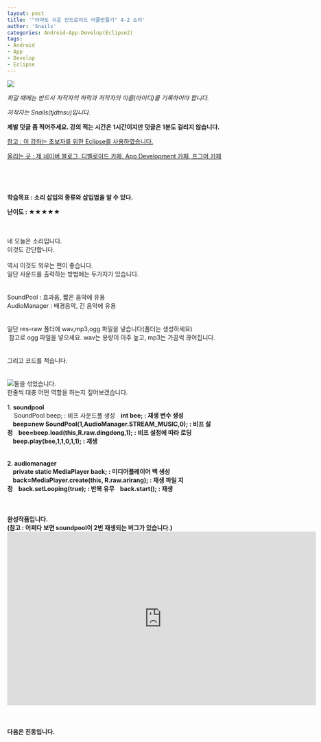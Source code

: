 ```yaml
---
layout: post
title: '"아마도 쉬운 안드로이드 어플만들기" 4-2 소리'
author: 'Snails'
categories: Android-App-Develop(Eclipse2)
tags:
- Android
- App
- Develop
- Eclipse
---
```



<script> location.href='https://cafe.naver.com/develoid/280820' ; </script>

<p><img src="https://dthumb-phinf.pstatic.net/?src=%22http%3A%2F%2Fpostfiles3.naver.net%2F20130523_178%2Ftjdtnsu_1369283538974akCh1_JPEG%2Fand.jpg%3Ftype%3Dw2%22&amp;type=cafe_wa740"></p><p><i>퍼갈 때에는 반드시 저작자의 허락과 저작자의 이름(아이디)를 기록하어야 합니다.</i></p><p><i>저작자는 Snails(tjdtnsu)입니다.</i></p><p><span><strong><span>제발 덧글 좀 적어주세요. 강의 적는 시간은 1시간이지만 덧글은 1분도 걸리지 않습니다.</span></strong></span></p><p><u>참고 : 이 강좌는 초보자를 위한 Eclipse를 사용하였습니다.</u></p><p><u>올리는 곳 : 제 네이버 블로그, 디벨로이드 카페, App Development 카페, 프그머 카페</u></p><p>&nbsp;</p><p><u>﻿</u></p><p><b><span>학습목표 :&nbsp;소리 삽입의 종류와 삽입법을 알 수 있다.</span></b></p><p><span><span><strong>난이도 : ★★</strong><strong>★</strong><strong>★★</strong>&nbsp;</span></span> </p><div>&nbsp;</div><div>&nbsp;</div><div>네 오늘은 소리입니다.</div><div>이것도 간단합니다.</div><div>&nbsp;</div><div>역시 이것도 외우는 편이 좋습니다.</div><div>일단 사운드를 출력하는 방법에는 두가지가 있습니다.</div><div>&nbsp;</div><div>&nbsp;</div><div>SoundPool : 효과음, 짧은 음악에 유용</div><div>AudioManager : 배경음악, 긴 음악에 유용</div><div>&nbsp;</div><div>&nbsp;</div><div>일단 res-raw 폴더에 wav,mp3,ogg 파일을 넣습니다(폴더는 생성하세요)</div><div>&nbsp;참고로 ogg 파일을 넣으세요. wav는 용량이 아주 높고, mp3는 가끔씩 끊어집니다.</div><div>&nbsp;</div><div>&nbsp;</div><div>그리고 코드를 적습니다.</div><div>&nbsp;</div><div>&nbsp;</div><div><img src="https://dthumb-phinf.pstatic.net/?src=%22http%3A%2F%2Fpostfiles6.naver.net%2F20130906_85%2Ftjdtnsu_13784759326851N61T_PNG%2F%25C1%25A6%25B8%25F1_%25BE%25F8%25C0%25BD.png%3Ftype%3Dw2%22&amp;type=cafe_wa740">둘을 섞었습니다.</div><div>한줄씩 대충 어떤 역할을 하는지 짚어보겠습니다.</div><div>&nbsp;</div><div>1. <strong>soundpool</strong></div><div>&nbsp;&nbsp;&nbsp; SoundPool beep; : 비프 사운드풀 생성<b>&nbsp;&nbsp;&nbsp; int bee; : 재생 변수 생성</div><div>&nbsp;&nbsp;&nbsp; beep=new SoundPool(1,AudioManager.STREAM_MUSIC,0);&nbsp;: 비프 설정<b>&nbsp;&nbsp;&nbsp;&nbsp;bee=beep.load(this,R.raw.dingdong,1); : 비프 설정에 따라 로딩</div><div>&nbsp;&nbsp;&nbsp; beep.play(bee,1,1,0,1,1); : 재생</div><div><b>&nbsp;</div><div>&nbsp;</div><div>2. <strong>audiomanager</strong></div><div>&nbsp;&nbsp;&nbsp; private static MediaPlayer back; : 미디어플레이어 백 생성</div><div>&nbsp;&nbsp;&nbsp;&nbsp;back=MediaPlayer.create(this, R.raw.arirang); : 재생 파일&nbsp;지정<b>&nbsp;&nbsp;&nbsp;&nbsp;back.setLooping(true); : 반복 유무<b>&nbsp;&nbsp;&nbsp;&nbsp;back.start(); : 재생</div><div>&nbsp;</div><div>&nbsp;</div><div>&nbsp;</div><div>완성작품입니다.</div><div>(참고 : 어쩌다 보면 soundpool이 2번 재생되는 버그가 있습니다.)</div><div><iframe frameborder="0" scrolling="no" name="mplayer" title="플레이어" width="720" height="405" src="https://serviceapi.nmv.naver.com/view/ugcPlayer.nhn?vid=E4037E00D0E867DC133ED3F788DA6F990C57&amp;inKey=V1288c583fa80c40fc272dec80e98f3b48a9d3525a815d32930bda26cb9bfa96376c8dec80e98f3b48a9d&amp;wmode=opaque&amp;hasLink=0&amp;autoPlay=false&amp;beginTime=0" allowfullscreen="allowfullscreen"></iframe></div><div>&nbsp;</div><div>&nbsp;</div><div>&nbsp;</div><div>다음은 진동입니다.</div><div>&nbsp;</div><p></p><p></p>
